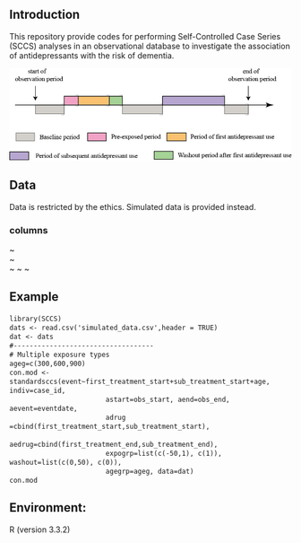 ## Introduction

This repository provide codes for performing Self-Controlled Case Series (SCCS) analyses in an observational database to investigate the association of antidepressants with the risk of dementia.

![figure](https://github.com/zhongzhixu/SCCS/blob/master/design.png)

## Data
Data is restricted by the ethics. Simulated data is provided instead.
### columns </br>
~</br>
~</br>
~
~
~

## Example
```
library(SCCS)
dats <- read.csv('simulated_data.csv',header = TRUE)
dat <- dats
#-----------------------------------
# Multiple exposure types
ageg=c(300,600,900)
con.mod <- standardsccs(event~first_treatment_start+sub_treatment_start+age, indiv=case_id,
                        astart=obs_start, aend=obs_end, aevent=eventdate,
                        adrug =cbind(first_treatment_start,sub_treatment_start),
                        aedrug=cbind(first_treatment_end,sub_treatment_end),
                        expogrp=list(c(-50,1), c(1)), washout=list(c(0,50), c(0)),
                        agegrp=ageg, data=dat)
con.mod
```
## Environment:
R (version 3.3.2)


